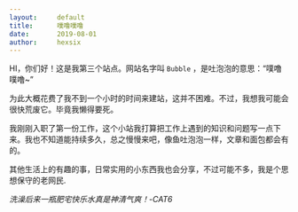 ```yaml
---
layout:     default
title:      噗噜噗噜
date:       2019-08-01
author:     hexsix
---
```


HI，你们好！这是我第三个站点。网站名字叫 `Bubble` ，是吐泡泡的意思：“噗噜噗噜~”

为此大概花费了我不到一个小时的时间来建站，这并不困难。不过，我想我可能会很快荒废它。毕竟我懒得要死。

我刚刚入职了第一份工作，这个小站我打算把工作上遇到的知识和问题写一点下来。我也不知道能持续多久，总之慢慢来吧，像鱼吐泡泡一样，文章和面包都会有的。

其他生活上的有趣的事，日常实用的小东西我也会分享，不过可能不多，我是个思想保守的老网民.

*洗澡后来一瓶肥宅快乐水真是神清气爽！-CAT6*

